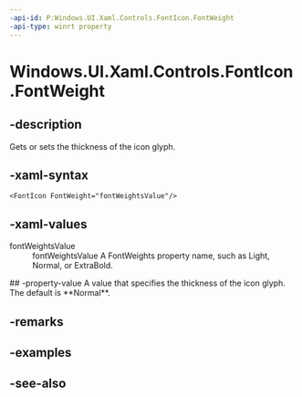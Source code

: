 ```yaml
---
-api-id: P:Windows.UI.Xaml.Controls.FontIcon.FontWeight
-api-type: winrt property
---
```


<!-- Property syntax
public Windows.UI.Text.FontWeight FontWeight { get;  set; }
-->

# Windows.UI.Xaml.Controls.FontIcon.FontWeight

## -description
Gets or sets the thickness of the icon glyph.



## -xaml-syntax
```xaml
<FontIcon FontWeight="fontWeightsValue"/>
```


## -xaml-values
<dl><dt>fontWeightsValue</dt><dd>fontWeightsValue A FontWeights property name, such as Light, Normal, or ExtraBold.</dd>
</dl>
## -property-value
A value that specifies the thickness of the icon glyph. The default is **Normal**.

## -remarks

## -examples

## -see-also
